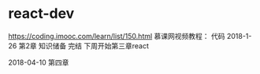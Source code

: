 # react-dev

https://coding.imooc.com/learn/list/150.html
慕课网视频教程：
代码
2018-1-26
第2章 知识储备 完结
下周开始第三章react



2018-04-10
第四章